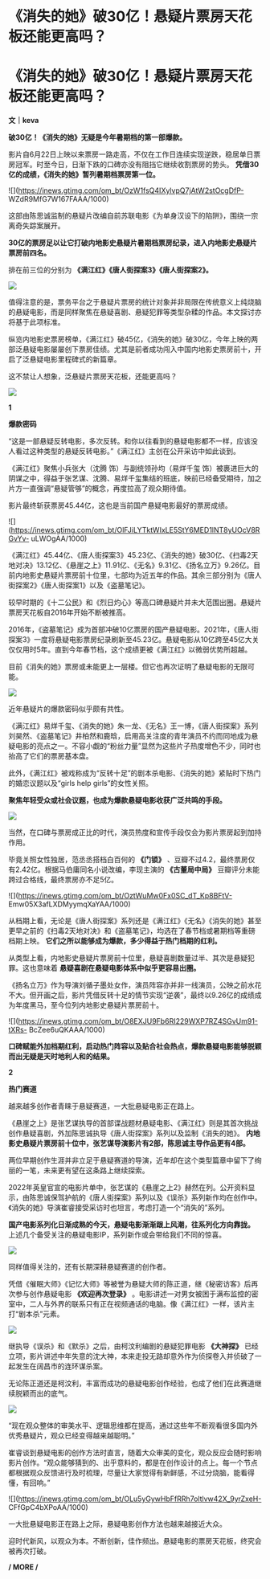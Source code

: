 # 《消失的她》破30亿！悬疑片票房天花板还能更高吗？

# 《消失的她》破30亿！悬疑片票房天花板还能更高吗？

**文｜keva**

**破30亿！《消失的她》无疑是今年暑期档的第一部爆款。**

影片自6月22日上映以来票房一路走高，不仅在工作日连续实现逆跌，稳居单日票房冠军。时至今日，日渐下跌的口碑亦没有阻挡它继续收割票房的势头。
**凭借30亿的成绩，《消失的她》暂列暑期档票房第一位。**

![](https://inews.gtimg.com/om_bt/OzW1fsQ4IXylvpQ7jAtW2stOcgDfP-
WZdR9MfG7W167FAAA/1000)

这部由陈思诚监制的悬疑片改编自前苏联电影《为单身汉设下的陷阱》，围绕一宗离奇失踪案展开。

**30亿的票房足以让它打破内地影史悬疑片暑期档票房纪录，进入内地影史悬疑片票房前四名。**

排在前三位的分别为 **《满江红》《唐人街探案3》《唐人街探案2》。**

![](https://inews.gtimg.com/om_bt/OZ9bKhpSTYwEc1WrcRnH-6WQzRsCT4Syv5ZcZY3zCkllQAA/1000)

值得注意的是，票务平台之于悬疑片票房的统计对象并非局限在传统意义上纯烧脑的悬疑电影，而是同样聚焦在悬疑喜剧、悬疑犯罪等类型杂糅的作品。本文探讨亦将基于此项标准。

纵览内地影史票房榜单，《满江红》破45亿，《消失的她》破30亿，今年上映的两部泛悬疑电影屡屡创下票房佳绩。尤其是前者成功闯入中国内地影史票房前十，开启了泛悬疑电影里程碑式的新篇章。

这不禁让人想象，泛悬疑片票房天花板，还能更高吗？

![](https://inews.gtimg.com/om_bt/Oec6eY9L42k1TEiCEHrfxjD9fuHqItUMZrIVc-0nK7KbUAA/1000)

**1**

**爆款密码**

“这是一部悬疑反转电影，多次反转。和你以往看到的悬疑电影都不一样，应该没人看过这种类型的悬疑反转电影。”《满江红》主创在公开采访中如此谈到。

《满江红》聚焦小兵张大（沈腾 饰）与副统领孙均（易烊千玺
饰）被裹进巨大的阴谋之中，得益于张艺谋、沈腾、易烊千玺集结的班底，映前已经备受期待，加之片方一直强调“悬疑管够”的概念，再度拉高了观众期待值。

影片最终斩获票房45.44亿，这也是当前国产悬疑电影最好的票房成绩。

![](https://inews.gtimg.com/om_bt/OlFJiLYTktWIxLE5StY6MED1lNT8yUOcV8RGvYv-
uLWOgAA/1000)

《满江红》45.44亿、《唐人街探案3》45.23亿、《消失的她》破30亿、《扫毒2天地对决》13.12亿、《悬崖之上》11.91亿、《无名》9.31亿、《扬名立万》9.26亿。目前内地影史悬疑片票房前十位里，七部均为近五年的作品。其余三部分别为《唐人街探案2》《唐人街探案1》以及《盗墓笔记》。

较早时期的《十二公民》和《烈日灼心》等高口碑悬疑片并未大范围出圈。悬疑片票房天花板自2016年开始不断被推高。

2016年，《盗墓笔记》成为首部冲破10亿票房的国产悬疑电影。2021年，《唐人街探案3》一度将悬疑电影票房纪录刷新至45.23亿。悬疑电影从10亿跨至45亿大关仅仅用时5年。直到今年春节档，这个成绩更被《满江红》以微弱优势所超越。

目前《消失的她》票房或未能更上一层楼。但它也再次证明了悬疑电影的无限可能。

![](https://inews.gtimg.com/om_bt/OMirXKefNL89Bc5tS8bbxsRHlWLP2k9wl5VfLcXs6YpLMAA/1000)

近年悬疑片的爆款密码似乎颇有共性。

《满江红》易烊千玺、《消失的她》朱一龙、《无名》王一博，《唐人街探案》系列刘昊然、《盗墓笔记》井柏然和鹿晗，启用高关注度的青年演员不约而同地成为悬疑电影的亮点之一。不容小觑的“粉丝力量”显然为这些片子热度增色不少，同时也抬高了它们的票房基本盘。

此外，《满江红》被戏称成为“反转十足”的剧本杀电影、《消失的她》紧贴时下热门的婚恋议题以及“girls help girls”的女性关照。

**聚焦年轻受众或社会议题，也成为爆款悬疑电影收获广泛共鸣的手段。**

![](https://inews.gtimg.com/om_bt/OPLkeUezdDUGp3vUYEOK3g6RfGfJWgDRFJaGrmH9GvHm0AA/1000)

当然，在口碑与票房成正比的时代，演员热度和宣传手段仅会为影片票房起到加持作用。

毕竟关照女性独居，范丞丞搭档白百何的 **《门锁》** 、豆瓣不过4.2，最终票房仅有2.42亿。根据马伯庸同名小说改编，李现主演的 **《古董局中局》**
豆瓣评分未能跨过合格线，最终票房亦不足5亿。

![](https://inews.gtimg.com/om_bt/OztWuMw0Fx0SC_dT_Kp8BFtV-
Emw05X3afLXDMyymqXaYAA/1000)

从档期上看，无论是《唐人街探案》系列还是《满江红》《无名》《消失的她》甚至更早之前的《扫毒2天地对决》和《盗墓笔记》，均选在了春节档或暑期档等重磅档期上映。
**它们之所以能够成为爆款，多少得益于热门档期的红利。**

从类型上看，内地影史悬疑片票房前十位里，悬疑喜剧数量过半、其次是悬疑犯罪。这也意味着 **悬疑喜剧在悬疑电影体系中似乎更容易出圈。**

《扬名立万》作为导演刘循子墨处女作，演员阵容亦并非一线演员，公映之前水花不大。但开画之后，影片凭借反转十足的情节实现“逆袭”，最终以9.26亿的成绩成为年度黑马，至今位列内地影史悬疑片票房前十。

![](https://inews.gtimg.com/om_bt/O8EXJU9Fb6RI229WXP7RZ4SGvUm91-tXRs-
BcZee6uQKAAA/1000)

**口碑赋能外加档期红利，启动热门阵容以及贴合社会热点，爆款悬疑电影能够脱颖而出无疑是天时地利人和的结果。**

**2**

**热门赛道**

越来越多创作者青睐于悬疑赛道，一大批悬疑电影正在路上。

《悬崖之上》是张艺谋执导的首部谍战题材悬疑电影、《满江红》则是其首次挑战创作悬疑喜剧，外加陈思诚执导《唐人街探案》系列以及监制《消失的她》。
**内地影史悬疑片票房前十位中，张艺谋导演影片有2部，陈思诚主导作品更有4部。**

两位早期创作生涯并非立足于悬疑赛道的导演，近年却在这个类型篇章中留下了绚丽的一笔，未来更有望在这条路上继续探索。

2022年英皇官宣的电影片单中，张艺谋的《悬崖之上2》赫然在列。公开资料显示，由陈思诚保驾护航的《唐人街探案》系列以及《误杀》系列新作均在创作中。《消失的她》导演崔睿接受采访时也坦言，考虑打造一个“消失的”系列。

**国产电影系列化日渐成熟的今天，悬疑电影渐渐跟上风潮，往系列化方向靠拢。** 上述几个备受关注的悬疑电影IP，系列新作或会带给我们不同的惊喜。

![](https://inews.gtimg.com/om_bt/OWsmsZ_mcyGz65DZSAbYpfJ0vRpZw8T1LEX0VyczuoZGkAA/1000)

同样值得关注的，还有长期深耕悬疑赛道的创作者。

凭借《催眠大师》《记忆大师》等被誉为悬疑大师的陈正道，继《秘密访客》后再次参与创作悬疑电影 **《欢迎再次登录》**
。电影讲述一对男女被困于满布监控的密室中，二人与外界的联系只有正在视频通话的电脑。像《满江红》一样，该片主打“剧本杀”元素。

![](https://inews.gtimg.com/om_bt/O4EvH3-Lt8MJYtu61jCQXNsnukfDttvwXZxd0JlqdhjuAAA/1000)

继执导《误杀》和《默杀》之后，由柯汶利编剧的悬疑犯罪电影 **《大神探》**
已经立项，影片讲述中年失意的沈大神，本来走投无路却意外作为侦探卷入并侦破了一起发生在阔昌市的连环谋杀案。

无论陈正道还是柯汶利，丰富而成功的悬疑电影创作经验，也成了他们在此赛道继续脱颖而出的底气。

![](https://inews.gtimg.com/om_bt/O580rzfvDQfmvLQbnX0oQlKYaK5on1QKaEFJjF4RRXzfwAA/1000)

“现在观众整体的审美水平、逻辑思维都在提高，通过这些年不断观看很多国内外优秀悬疑片，观众已经变得越来越聪明。”

崔睿谈到悬疑电影的创作方法时直言，随着大众审美的变化，观众反应会随时影响影片创作。“观众能够猜到的、出乎意料的，都是在创作设计的点上。每一个节点都根据观众反馈进行及时梳理，尽量让大家觉得有新鲜感，不过分烧脑，能看得懂，有回响。”

![](https://inews.gtimg.com/om_bt/OLu5yGywHbFfRRh7oltlvw42X_9yrZxeH-
CFfGpC4bXPoAA/1000)

一大批悬疑电影正在路上之际，悬疑电影创作方法也越来越接近大众。

迎时代新风，以观众为本。不断创新，佳作频出。悬疑电影的票房天花板，终究会被再次打破。

**/ MORE /**

